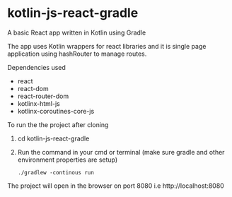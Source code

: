 # kotlin-js-react-gradle
A basic React app written in Kotlin using Gradle

The app uses Kotlin wrappers for react libraries and it is single page application using hashRouter to manage routes.

Dependencies used
- react
- react-dom
- react-router-dom
- kotlinx-html-js
- kotlinx-coroutines-core-js


To run the the project after cloning

1. cd kotlin-js-react-gradle
2. Run the command in your cmd or terminal (make sure gradle and other environment properties are setup)

    `./gradlew -continous run`
    
The project will open in the browser on port 8080 i.e http://localhost:8080
